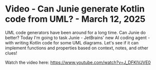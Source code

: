 # Video - Can Junie generate Kotlin code from UML? - March 12, 2025

UML code generators have been around for a long time. Can Junie do better? Today I'm going to task Junie - JetBrains' new AI coding agent - with writing Kotlin code for some UML diagrams. Let's see if it can implement functions and properties based on context, notes, and other clues!

Watch the video here:
https://www.youtube.com/watch?v=J_DFKIVJVE0
